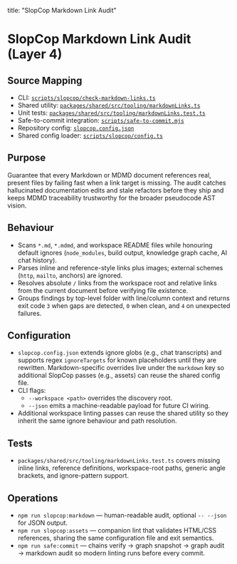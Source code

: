 title: "SlopCop Markdown Link Audit"
# SlopCop Markdown Link Audit (Layer 4)

## Source Mapping
- CLI: [`scripts/slopcop/check-markdown-links.ts`](/scripts/slopcop/check-markdown-links.ts)
- Shared utility: [`packages/shared/src/tooling/markdownLinks.ts`](/packages/shared/src/tooling/markdownLinks.ts)
- Unit tests: [`packages/shared/src/tooling/markdownLinks.test.ts`](/packages/shared/src/tooling/markdownLinks.test.ts)
- Safe-to-commit integration: [`scripts/safe-to-commit.mjs`](/scripts/safe-to-commit.mjs)
- Repository config: [`slopcop.config.json`](/slopcop.config.json)
- Shared config loader: [`scripts/slopcop/config.ts`](/scripts/slopcop/config.ts)

## Purpose
Guarantee that every Markdown or MDMD document references real, present files by failing fast when a link target is missing. The audit catches hallucinated documentation edits and stale refactors before they ship and keeps MDMD traceability trustworthy for the broader pseudocode AST vision.

## Behaviour
- Scans `*.md`, `*.mdmd`, and workspace README files while honouring default ignores (`node_modules`, build output, knowledge graph cache, AI chat history).
- Parses inline and reference-style links plus images; external schemes (`http`, `mailto`, anchors) are ignored.
- Resolves absolute `/` links from the workspace root and relative links from the current document before verifying file existence.
- Groups findings by top-level folder with line/column context and returns exit code `3` when gaps are detected, `0` when clean, and `4` on unexpected failures.

## Configuration
- `slopcop.config.json` extends ignore globs (e.g., chat transcripts) and supports regex `ignoreTargets` for known placeholders until they are rewritten. Markdown-specific overrides live under the `markdown` key so additional SlopCop passes (e.g., assets) can reuse the shared config file.
- CLI flags:
  - `--workspace <path>` overrides the discovery root.
  - `--json` emits a machine-readable payload for future CI wiring.
- Additional workspace linting passes can reuse the shared utility so they inherit the same ignore behaviour and path resolution.

## Tests
- `packages/shared/src/tooling/markdownLinks.test.ts` covers missing inline links, reference definitions, workspace-root paths, generic angle brackets, and ignore-pattern support.

## Operations
- `npm run slopcop:markdown` — human-readable audit, optional `-- --json` for JSON output.
- `npm run slopcop:assets` — companion lint that validates HTML/CSS references, sharing the same configuration file and exit semantics.
- `npm run safe:commit` — chains verify → graph snapshot → graph audit → markdown audit so modern linting runs before every commit.
